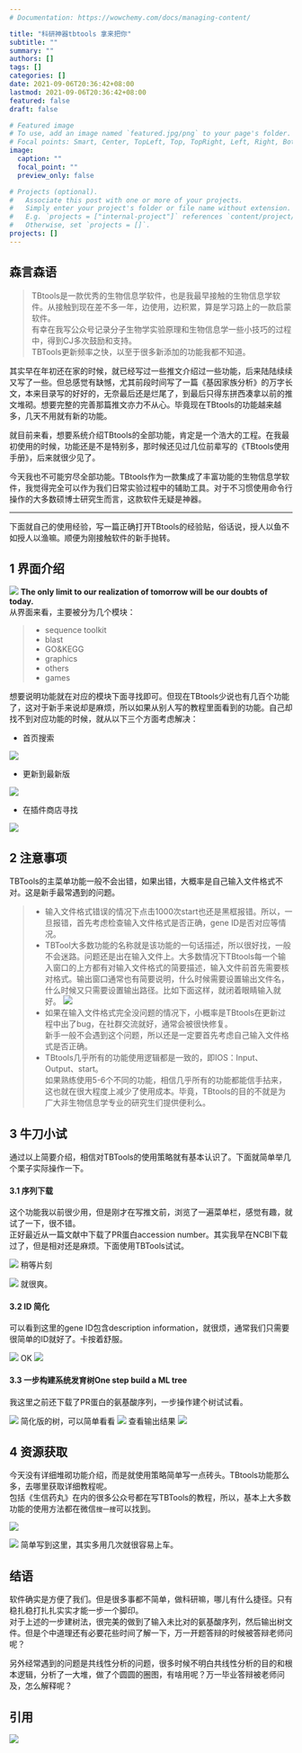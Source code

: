 ```yaml
---
# Documentation: https://wowchemy.com/docs/managing-content/

title: "科研神器tbtools 拿来把你"
subtitle: ""
summary: ""
authors: []
tags: []
categories: []
date: 2021-09-06T20:36:42+08:00
lastmod: 2021-09-06T20:36:42+08:00
featured: false
draft: false

# Featured image
# To use, add an image named `featured.jpg/png` to your page's folder.
# Focal points: Smart, Center, TopLeft, Top, TopRight, Left, Right, BottomLeft, Bottom, BottomRight.
image:
  caption: ""
  focal_point: ""
  preview_only: false

# Projects (optional).
#   Associate this post with one or more of your projects.
#   Simply enter your project's folder or file name without extension.
#   E.g. `projects = ["internal-project"]` references `content/project/deep-learning/index.md`.
#   Otherwise, set `projects = []`.
projects: []
---
```

## 森言森语
>TBtools是一款优秀的生物信息学软件，也是我最早接触的生物信息学软件。从接触到现在差不多一年，边使用，边积累，算是学习路上的一款启蒙软件。    
有幸在我写公众号记录分子生物学实验原理和生物信息学一些小技巧的过程中，得到CJ多次鼓励和支持。    
TBTools更新频率之快，以至于很多新添加的功能我都不知道。

其实早在年初还在家的时候，就已经写过一些推文介绍过一些功能，后来陆陆续续又写了一些。但总感觉有缺憾，尤其前段时间写了一篇《基因家族分析》的万字长文，本来目录写的好好的，无奈最后还是烂尾了，到最后只得东拼西凑拿以前的推文堆砌。想要完整的完善那篇推文亦力不从心。毕竟现在TBtools的功能越来越多，几天不用就有新的功能。

就目前来看，想要系统介绍TBtools的全部功能，肯定是一个浩大的工程。在我最初使用的时候，功能还是不是特别多，那时候还见过几位前辈写的《TBtools使用手册》，后来就很少见了。

今天我也不可能穷尽全部功能。TBtools作为一款集成了丰富功能的生物信息学软件，我觉得完全可以作为我们日常实验过程中的辅助工具。对于不习惯使用命令行操作的大多数硕博士研究生而言，这款软件无疑是神器。

------
下面就自己的使用经验，写一篇正确打开TBtools的经验贴，俗话说，授人以鱼不如授人以渔嘛。顺便为刚接触软件的新手抛转。    
## 1 界面介绍
![](1.png)
**The only limit to our realization of tomorrow will be our doubts of today.**      
从界面来看，主要被分为几个模块：
>- sequence toolkit
>- blast
>- GO&KEGG
>- graphics
>- others
>- games

想要说明功能就在对应的模块下面寻找即可。但现在TBtools少说也有几百个功能了，这对于新手来说却是麻烦，所以如果从别人写的教程里面看到的功能。自己却找不到对应功能的时候，就从以下三个方面考虑解决：

- 首页搜索

![](2.png)
- 更新到最新版

![](3.png)
- 在插件商店寻找

![](4.png)
## 2 注意事项    
TBTools的主菜单功能一般不会出错，如果出错，大概率是自己输入文件格式不对。这是新手最常遇到的问题。    
>- 输入文件格式错误的情况下点击1000次start也还是黑框报错。所以，一旦报错，首先考虑检查输入文件格式是否正确，gene ID是否对应等情况。
>- TBTool大多数功能的名称就是该功能的一句话描述，所以很好找，一般不会迷路。问题还是出在输入文件上。大多数情况下TBtools每一个输入窗口的上方都有对输入文件格式的简要描述，输入文件前首先需要核对格式。输出窗口通常也有简要说明，什么时候需要设置输出文件名，什么时候又只需要设置输出路径。比如下面这样，就闭着眼睛输入就好。
> ![](5.png)
>- 如果在输入文件格式完全没问题的情况下，小概率是TBtools在更新过程中出了bug，在社群交流就好，通常会被很快修复。    
新手一般不会遇到这个问题，所以还是一定要首先考虑自己输入文件格式是否正确。
>- TBtools几乎所有的功能使用逻辑都是一致的，即IOS：Input、Output、start。      
如果熟练使用5-6个不同的功能，相信几乎所有的功能都能信手拈来，这也就在很大程度上减少了使用成本。毕竟，TBtools的目的不就是为广大非生物信息学专业的研究生们提供便利么。

## 3 牛刀小试
通过以上简要介绍，相信对TBTools的使用策略就有基本认识了。下面就简单举几个栗子实际操作一下。      
#### 3.1 序列下载    
这个功能我以前很少用，但是刚才在写推文前，浏览了一遍菜单栏，感觉有趣，就试了一下，很不错。     
正好最近从一篇文献中下载了PR蛋白accession number。其实我早在NCBI下载过了，但是相对还是麻烦。下面使用TBTools试试。

![](6.png)
稍等片刻

![](7.png)
就很爽。
#### 3.2 ID 简化
可以看到这里的gene ID包含description information，就很烦，通常我们只需要很简单的ID就好了。卡按着舒服。

![](8.png)
OK
![](9.png)

#### 3.3 一步构建系统发育树One step build a ML tree
我这里之前还下载了PR蛋白的氨基酸序列，一步操作建个树试试看。

![](10.png)
简化版的树，可以简单看看
![](11.png)
查看输出结果
![](12.png)


## 4 资源获取
今天没有详细堆砌功能介绍，而是就使用策略简单写一点砖头。TBtools功能那么多，去哪里获取详细教程呢。    
包括《生信药丸》在内的很多公众号都在写TBTools的教程，所以，基本上大多数功能的使用方法都在微信`搜一搜`可以找到。

![](13.jpg)

![](14.jpg)
简单写到这里，其实多用几次就很容易上车。

## 结语
软件确实是方便了我们。但是很多事都不简单，做科研嘛，哪儿有什么捷径。只有稳扎稳打扎扎实实才能一步一个脚印。     
对于上述的一步建树法，很完美的做到了输入未比对的氨基酸序列，然后输出树文件。但是个中道理还有必要花些时间了解一下，万一开题答辩的时候被答辩老师问呢？    

另外经常遇到的问题是共线性分析的问题，很多时候不明白共线性分析的目的和根本逻辑，分析了一大堆，做了个圆圆的圈图，有啥用呢？万一毕业答辩被老师问及，怎么解释呢？

## 引用

![](15.png)



